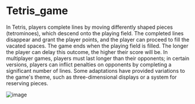 # Tetris_game

In Tetris, players complete lines by moving differently shaped pieces (tetrominoes), which descend onto the playing field. The completed lines disappear and grant the player points, and the player can proceed to fill the vacated spaces. The game ends when the playing field is filled. The longer the player can delay this outcome, the higher their score will be. In multiplayer games, players must last longer than their opponents; in certain versions, players can inflict penalties on opponents by completing a significant number of lines. Some adaptations have provided variations to the game's theme, such as three-dimensional displays or a system for reserving pieces.


![image](https://user-images.githubusercontent.com/97080055/158640747-620dd417-e266-46ca-9a4e-4d97b55fef4f.png)
